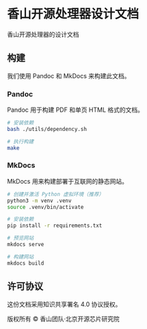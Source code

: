 # 香山开源处理器设计文档

香山开源处理器的设计文档

## 构建

我们使用 Pandoc 和 MkDocs 来构建此文档。

### Pandoc

Pandoc 用于构建 PDF 和单页 HTML 格式的文档。

```bash
# 安装依赖
bash ./utils/dependency.sh

# 执行构建
make
```

### MkDocs

MkDocs 用来构建部署于互联网的静态网站。

```bash
# 创建并激活 Python 虚拟环境（推荐）
python3 -m venv .venv
source .venv/bin/activate

# 安装依赖
pip install -r requirements.txt

# 预览网站
mkdocs serve

# 构建网站
mkdocs build
```

## 许可协议

这份文档采用知识共享署名 4.0 协议授权。

版权所有 © 香山团队·北京开源芯片研究院
